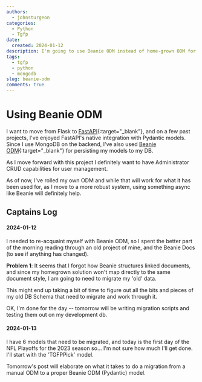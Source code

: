 ```yaml
---
authors:
  - johnsturgeon
categories:
  - Python
  - Tgfp
date:
  created: 2024-01-12
description: I'm going to use Beanie ODM instead of home-grown ODM for the new TGFP
tags:
  - tgfp
  - python
  - mongodb
slug: beanie-odm
comments: true
---
```


# Using Beanie ODM

I want to move from Flask to [FastAPI](https://fastapi.tiangolo.com/){:target="_blank"},
and on a few past projects, I've enjoyed FastAPI's native
integration with Pydantic models.  Since I use MongoDB on the backend, I've also used 
[Beanie ODM](https://github.com/roman-right/beanie){:target="_blank"}
for persisting my models to my DB.

<!-- more -->   
As I move forward with this project I definitely want to have Administrator CRUD capabilities for
user management.

As of now, I've rolled my own ODM and while that will work for what it has been used for, as I 
move to a more robust system, using something async like Beanie will definitely help.

## Captains Log
#### 2024-01-12
I needed to re-acquaint myself with Beanie ODM, so I spent the better part of the morning reading
through an old project of mine, and the Beanie Docs (to see if anything has changed).

**Problem 1**: It seems that I forgot how Beanie structures linked documents, and since my homegrown solution
won't map directly to the same document style, I am going to need to migrate my 'old' data.

This might end up taking a bit of time to figure out all the bits and pieces of my old DB Schema
that need to migrate and work through it.

OK, I'm done for the day -- tomorrow will be writing migration scripts and testing them out on 
my development db.

#### 2024-01-13

I have 6 models that need to be migrated, and today is the first day of the NFL Playoffs for the 2023 season
so... I'm not sure how much I'll get done.  I'll start with the 'TGFPPick' model.

Tomorrow's post will elaborate on what it takes to do a migration from a manual ODM to a proper
Beanie ODM (Pydantic) model.
